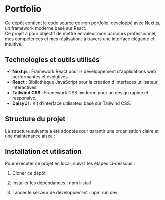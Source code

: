 # Portfolio

Ce dépôt contient le code source de mon portfolio, développé avec [Next.js](https://nextjs.org/), un framework moderne basé sur React.  
Ce projet a pour objectif de mettre en valeur mon parcours professionnel, mes compétences et mes réalisations à travers une interface élégante et intuitive.

## Technologies et outils utilisés

- **Next.js** : Framework React pour le développement d'applications web performantes et évolutives.
- **React** : Bibliothèque JavaScript pour la création d'interfaces utilisateur interactives.
- **Tailwind CSS** : Framework CSS moderne pour un design rapide et responsive.
- **DaisyUI** : Kit d'interface utilisateur basé sur Tailwind CSS.

## Structure du projet

La structure suivante a été adoptée pour garantir une organisation claire et une maintenance aisée :

## Installation et utilisation

Pour exécuter ce projet en local, suivez les étapes ci-dessous :

1. Cloner ce dépôt

2. Installer les dépendances :
npm install

3. Lancer le serveur de développement :
npm run dev